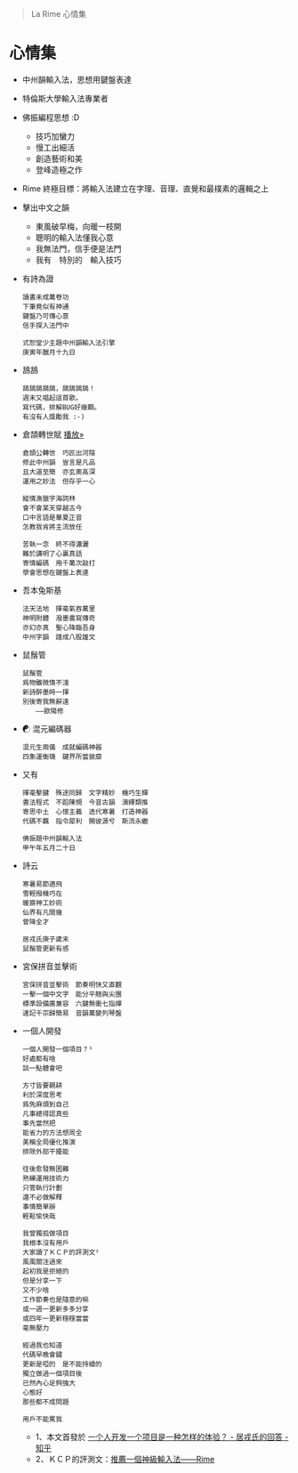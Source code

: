 > La Rime 心情集

# 心情集

  * 中州韻輸入法，思想用鍵盤表達

  * 特倫斯大學輸入法專業者

  * 佛振編程思想 :D
      * 技巧加蠻力
      * 慢工出細活
      * 創造藝術和美
      * 登峰造極之作

  * Rime 終極目標：將輸入法建立在字理、音理、直覺和最樸素的邏輯之上

  * 擊出中文之韻
      * 東風破早梅，向暖一枝開
      * 聰明的輸入法懂我心意
      * 我無法門，信手便是法門
      * 我有　特別的　輸入技巧

  * 有詩為證

        讀書未成萬卷功
        下筆竟似有神通
        鍵盤乃可傳心意
        信手探入法門中

        式恕堂少主題中州韻輸入法引擎
        庚寅年臘月十九日

  * 鴰鴰

        鴰鴰鴰鴰鴰，鴰鴰鴰鴰！
        週末又唱起這首歌。
        寫代碼，排解BUG好幾顆。
        有沒有人獎勵我 :-)

  * 倉頡轉世賦
    [播放»](http://v.youku.com/v_show/id_XMzg0ODE0ODY0.html )

        倉頡公轉世　巧匠出河陰
        修此中州韻　豈言是凡品
        且大道至簡　亦玄奧高深
        運用之妙法　但存乎一心

        縱情漁獵字海詞林
        會不會某天穿越古今
        口中言語是華夏正音
        怎教我肯將主流放任

        苦執一念　終不得瀟灑
        難於講明了心裏真話
        寄情編碼　用千萬次敲打
        學會思想在鍵盤上表達

  * 吾本兔斯基

        法天法地　揮毫氣吞萬里
        神明附體　潑墨書寫傳奇
        亦幻亦真　聖心降臨吾身
        中州字韻　譜成八股雄文

  * 鼠鬚管

        鼠鬚管
        爲物雖微情不淺
        新詩醉墨時一揮
        別後寄我無辭遠
        　　——歐陽修

  * ☯ 混元編碼器

        混元生兩儀　成就編碼神器
        四象運衡璣　鍵界所當披靡

  * 又有

        揮毫擊鍵　殊途同歸　文字精妙　機巧生輝
        書法程式　不蹈陳規　今音古韻　演繹類推
        寄思中土　心懷主義　迭代寒暑　打造神器
        代碼不羈　指令犀利　開彼源兮　斯流永繼

        佛振題中州韻輸入法
        甲午年五月二十日

  * 詩云

        寒暑易節適飛
        雪輕撥機巧在
        暖齋神工妙術
        仙界有凡間幾
        曾降全才

        居戎氏庚子歲末
        鼠鬚管更新有感

  * 宮保拼音並擊術

        宮保拼音並擊術　節奏明快又直觀
        一擊一個中文字　能分平翹與尖團
        標準設備廣兼容　六鍵無衝七指禪
        速記千宗歸簡易　音韻萬變列琴盤

  * 一個人開發

        一個人開發一個項目？¹
        好處都有啥
        談一點體會吧

        方寸皆要親耕
        利於深度思考
        爲免麻煩到自己
        凡事總得認真些
        事先當然把
        能省力的方法想周全
        美稱全局優化推演
        排除外部干擾能

        往後愈發無困難
        熟練運用技術力
        只管執行計劃
        還不必做解釋
        事情簡單辦
        輕鬆愉快哉

        我曾獨孤做項目
        我根本沒有用戶
        大家讀了ＫＣＰ的評測文²
        風風關注過來
        起初我是拒絕的
        但是分享一下
        又不少啥
        工作節奏也是隨意的嘛
        或一週一更新多多分享
        或四年一更新穩穩當當
        毫無壓力

        經過我也知道
        代碼早晚會鏽
        更新是啞的　是不能持續的
        獨立做過一個項目後
        已然內心足夠強大
        心態好
        那些都不成問題

        用戶不能罵我

    - 1、本文首發於 [一个人开发一个项目是一种怎样的体验？ - 居戎氏的回答 - 知乎](https://www.zhihu.com/question/283349146/answer/451162371)
    - 2、ＫＣＰ的評測文：[推薦一個神級輸入法——Rime](https://byvoid.com/blog/recommend-rime/)